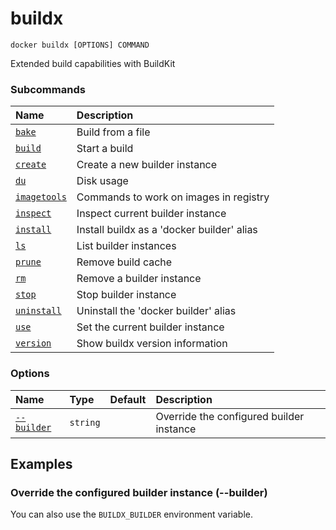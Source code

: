 # buildx

```
docker buildx [OPTIONS] COMMAND
```

<!---MARKER_GEN_START-->
Extended build capabilities with BuildKit

### Subcommands

| Name                                 | Description                                |
|:-------------------------------------|:-------------------------------------------|
| [`bake`](buildx_bake.md)             | Build from a file                          |
| [`build`](buildx_build.md)           | Start a build                              |
| [`create`](buildx_create.md)         | Create a new builder instance              |
| [`du`](buildx_du.md)                 | Disk usage                                 |
| [`imagetools`](buildx_imagetools.md) | Commands to work on images in registry     |
| [`inspect`](buildx_inspect.md)       | Inspect current builder instance           |
| [`install`](buildx_install.md)       | Install buildx as a 'docker builder' alias |
| [`ls`](buildx_ls.md)                 | List builder instances                     |
| [`prune`](buildx_prune.md)           | Remove build cache                         |
| [`rm`](buildx_rm.md)                 | Remove a builder instance                  |
| [`stop`](buildx_stop.md)             | Stop builder instance                      |
| [`uninstall`](buildx_uninstall.md)   | Uninstall the 'docker builder' alias       |
| [`use`](buildx_use.md)               | Set the current builder instance           |
| [`version`](buildx_version.md)       | Show buildx version information            |


### Options

| Name                    | Type     | Default | Description                              |
|:------------------------|:---------|:--------|:-----------------------------------------|
| [`--builder`](#builder) | `string` |         | Override the configured builder instance |


<!---MARKER_GEN_END-->

## Examples

### <a name="builder"></a> Override the configured builder instance (--builder)

You can also use the `BUILDX_BUILDER` environment variable.

